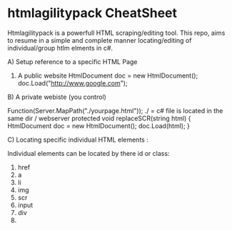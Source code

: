 # htmlagilitypack CheatSheet
Htmlagilitypack is a powerfull HTML scraping/editing tool. This repo, aims to resume in a simple and complete manner locating/editing of individual/group htlm elments in c#. 

A) Setup reference to a specific HTML Page 
1) A public website 
 HtmlDocument doc = new HtmlDocument();
        doc.Load("http://www.google.com");

B) A private webiste (you control)

 Function(Server.MapPath("./yourpage.html")); 
  ./ = c# file is located in the same dir / webserver
    protected void replaceSCR(string html)
    {
    HtmlDocument doc = new HtmlDocument();
        doc.Load(html);
        }
        
 
C) Locating specific individual HTML elements : 

Individual elements can be located by there id or class: 

1) href
2) a
3) li
4) img
5) scr
6) input
7) div
8) 











